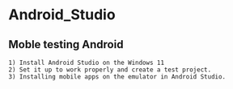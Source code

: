 # Android_Studio

## Moble testing Android

```
1) Install Android Studio on the Windows 11
2) Set it up to work properly and create a test project.
3) Installing mobile apps on the emulator in Android Studio.

```
